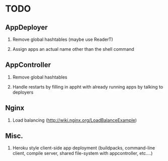 # TODO

## AppDeployer

1. Remove global hashtables (maybe use ReaderT)

2. Assign apps an actual name other than the shell command

## AppController

1. Remove global hashtables

2. Handle restarts by filling in appht with already running apps by talking to deployers

## Nginx

1. Load balancing (http://wiki.nginx.org/LoadBalanceExample)

## Misc.

1. Heroku style client-side app deployment (buildpacks, command-line client, compile server, shared file-system with appcontroller, etc....)

